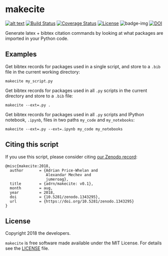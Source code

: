 # makecite
[![alt text](http://apmechev.com/img/git_repos/pylint/makecite.svg "pylint score")](https://github.com/apmechev/pylint-badge)
[![Build Status](https://travis-ci.org/adrn/makecite.svg?branch=master)](https://travis-ci.org/adrn/makecite)
[![Coverage Status](https://coveralls.io/repos/github/adrn/makecite/badge.svg?branch=master)](https://coveralls.io/github/adrn/makecite?branch=master)
[![License](http://img.shields.io/badge/license-MIT-blue.svg?style=flat)](https://github.com/adrn/makecite/blob/master/LICENSE)
![badge-img](https://img.shields.io/badge/Made%20at-%23AstroHackWeek-8063d5.svg?style=flat)
[![DOI](https://zenodo.org/badge/143292502.svg)](https://zenodo.org/badge/latestdoi/143292502)


Generate latex + bibtex citation commands by looking at what packages are imported in your Python code.


## Examples

Get bibtex records for packages used in a single script, and store to a `.bib` file in the current working directory:

```
makecite my_script.py
```


Get bibtex records for packages used in all `.py` scripts in the current directory and store to a `.bib` file:

```
makecite --ext=.py .
```

Get bibtex records for packages used in all `.py` scripts and IPython notebook, `.ipynb`, files in two paths `my_code` and `my_notebooks`:

```
makecite --ext=.py --ext=.ipynb my_code my_notebooks
```


## Citing this script

If you use this script, please consider citing [our Zenodo
record](https://zenodo.org/badge/latestdoi/143292502):

```
@misc{makecite:2018,
  author       = {Adrian Price-Whelan and
                  Alexandar Mechev and
                  jumeroag},
  title        = {adrn/makecite: v0.1},
  month        = aug,
  year         = 2018,
  doi          = {10.5281/zenodo.1343295},
  url          = {https://doi.org/10.5281/zenodo.1343295}
}
```


## License

Copyright 2018 the developers.

`makecite` is free software made available under the MIT License. For details
see the [LICENSE](https://github.com/adrn/makecite/blob/master/LICENSE) file.
